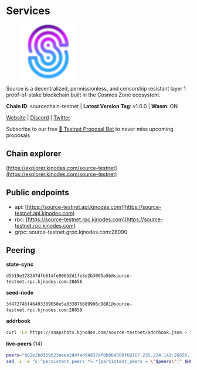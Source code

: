 # Services

<figure><img src="https://raw.githubusercontent.com/kj89/cosmos-images/main/logos/source.png" width="150" alt=""><figcaption></figcaption></figure>

Source is a decentralized, permissionless, and censorship resistant layer 1 proof-of-stake blockchain built in the Cosmos Zone ecosystem.

**Chain ID**: sourcechain-testnet | **Latest Version Tag**: v1.0.0 | **Wasm**: ON

[Website](https://www.sourceprotocol.io) | [Discord](https://discord.io/SourceProtocol) | [Twitter](https://www.twitter.com/sourceprotocol_)



Subscribe to our free [🤖 Testnet Proposal Bot](https://t.me/kjnodes_testnet_proposal_bot) to never miss upcoming proposals


## Chain explorer
[https://explorer.kjnodes.com/source-testnet](https://explorer.kjnodes.com/source-testnet)

## Public endpoints

* api: [https://source-testnet.api.kjnodes.com](https://source-testnet.api.kjnodes.com)
* rpc: [https://source-testnet.rpc.kjnodes.com](https://source-testnet.rpc.kjnodes.com)
* grpc: source-testnet.grpc.kjnodes.com:28090

## Peering

**state-sync**

```text
d5519e378247dfb61dfe90652d1fe3e2b3005a5b@source-testnet.rpc.kjnodes.com:28656
```

**seed-node**

```text
3f472746f46493309650e5a033076689996c8881@source-testnet.rpc.kjnodes.com:28659
```

**addrbook**
```bash
curl -Ls https://snapshots.kjnodes.com/source-testnet/addrbook.json > $HOME/.source/config/addrbook.json
```

**live-peers** (14)
```bash
peers="b02e2bd359623aeee2d4fad94d37af8b064508f6@167.235.224.141:26656,1609741985ae89ab709311ed6b898f79c7ec0322@206.189.54.116:26656,db69700d8b0c277183ab1ec34d79a083c2578d32@65.21.145.209:26656,80d48a1823db3c71f5e5babe89271156af6ceb89@194.163.156.184:26656,d5519e378247dfb61dfe90652d1fe3e2b3005a5b@65.109.68.190:28656,6d9cac37dfa58b8a13d59c85a8623f87138dd5ce@109.123.254.46:26656,2c4a32763185e357c4a5e68a465bdc5375c7f413@136.243.88.91:3140,4675f239ef3bd4cef7fa2770232b2eeea0008260@212.118.38.133:26656,cba9a7c35b554596577e9708d405eb83b1f2a6d2@65.21.248.172:26656,1450d99427abd81410c6f8032aec25961bf7bf89@80.82.215.19:36656,b24ae5d099d5564a227aa7b1a8278293b8db0cfa@185.255.131.27:26656,503ec9be5c5542700b7f93d65dfc68371d38e6e9@16.163.74.176:26656,cb09ec2e5dc91beaa3d05c79a0a8d6c30fffcc59@65.108.78.101:26656,5fb7f75e3a97fa0f936020b62daf1e67281f7f16@65.109.92.240:20056"
sed -i -e "s|^persistent_peers *=.*|persistent_peers = \"$peers\"|" $HOME/.source/config/config.toml
```
